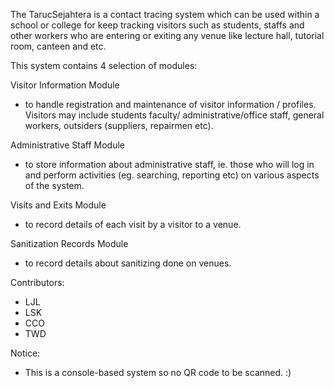 The TarucSejahtera is a contact tracing system which can be used within a school or college for keep tracking visitors such as students, staffs and other workers who are entering or exiting any venue like lecture hall, tutorial room, canteen and etc.

This system contains 4 selection of modules:

Visitor Information Module 
- to handle registration and maintenance of visitor information / profiles. Visitors may include students faculty/ administrative/office staff, general workers, outsiders (suppliers, repairmen etc).

Administrative Staff Module 
- to store information about administrative staff, ie. those who will log in and perform activities (eg. searching, reporting etc) on various aspects of the system. 

Visits and Exits Module 
- to record details of each visit by a visitor to a venue. 

Sanitization Records Module 
- to record details about sanitizing done on venues. 

Contributors:
- LJL
- LSK
- CCO
- TWD

Notice:
- This is a console-based system so no QR code to be scanned. :)
